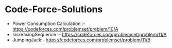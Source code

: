 # Code-Force-Solutions
  * Power Consumption Calculation :- https://codeforces.com/problemset/problem/10/A
  * IncreasingSequence :- https://codeforces.com/problemset/problem/11/A
  * JumpingJack:- https://codeforces.com/problemset/problem/11/B
